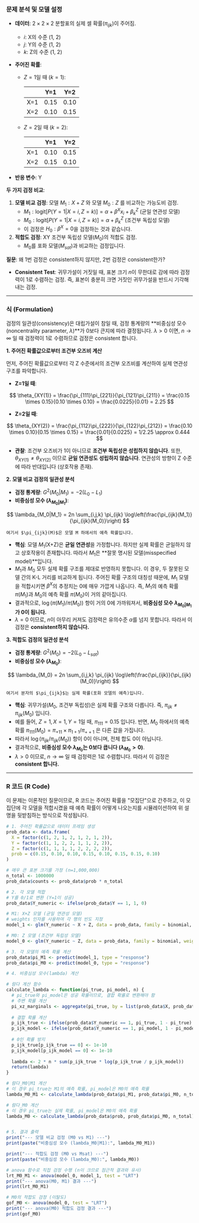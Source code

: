### **문제 분석 및 모델 설정**

*   **데이터**: $2 \times 2 \times 2$ 분할표의 실제 셀 확률($\pi_{ijk}$)이 주어짐.
    *   $i$: X의 수준 (1, 2)
    *   $j$: Y의 수준 (1, 2)
    *   $k$: Z의 수준 (1, 2)
*   **주어진 확률**:
    *   $Z=1$일 때 ($k=1$):

        | | Y=1 | Y=2 |
        |---|---|---|
        | X=1 | 0.15 | 0.10 |
        | X=2 | 0.10 | 0.15 |

    *   $Z=2$일 때 ($k=2$):

        | | Y=1 | Y=2 |
        |---|---|---|
        | X=1 | 0.10 | 0.15 |
        | X=2 | 0.15 | 0.10 |

*   **반응 변수**: Y

**두 가지 검정 비교**:
1.  **모델 비교 검정**: 모델 $M_1: X+Z$ 와 모델 $M_0: Z$ 를 비교하는 가능도비 검정.
    *   $M_1: \text{logit}[P(Y=1|X=i, Z=k)] = \alpha + \beta^X x_i + \beta_k^Z$ (균일 연관성 모델)
    *   $M_0: \text{logit}[P(Y=1|X=i, Z=k)] = \alpha + \beta_k^Z$ (조건부 독립성 모델)
    *   이 검정은 $H_0: \beta^X = 0$을 검정하는 것과 같습니다.
2.  **적합도 검정**: XY 조건부 독립성 모델($M_0$)의 적합도 검정.
    *   $M_0$를 포화 모델($M_{sat}$)과 비교하는 검정입니다.

**질문**: 왜 1번 검정은 consistent하지 않지만, 2번 검정은 consistent한가?
*   **Consistent Test**: 귀무가설이 거짓일 때, 표본 크기 $n$이 무한대로 감에 따라 검정력이 1로 수렴하는 검정. 즉, 표본이 충분히 크면 거짓인 귀무가설을 반드시 기각해내는 검정.

---

### **식 (Formulation)**

검정의 일관성(consistency)은 대립가설이 참일 때, 검정 통계량의 **비중심성 모수(noncentrality parameter, $\lambda$)**가 0보다 큰지에 따라 결정됩니다. $\lambda > 0$ 이면, $n \to \infty$ 일 때 검정력이 1로 수렴하므로 검정은 consistent 합니다.

**1. 주어진 확률값으로부터 조건부 오즈비 계산**

먼저, 주어진 확률값으로부터 각 Z 수준에서의 조건부 오즈비를 계산하여 실제 연관성 구조를 파악합니다.
*   **Z=1일 때**:

$$ \theta_{XY(1)} = \frac{\pi_{111}\pi_{221}}{\pi_{121}\pi_{211}} = \frac{0.15 \times 0.15}{0.10 \times 0.10} = \frac{0.0225}{0.01} = 2.25 $$

*   **Z=2일 때**:

$$ \theta_{XY(2)} = \frac{\pi_{112}\pi_{222}}{\pi_{122}\pi_{212}} = \frac{0.10 \times 0.10}{0.15 \times 0.15} = \frac{0.01}{0.0225} = 1/2.25 \approx 0.444 $$

*   **관찰**: 조건부 오즈비가 1이 아니므로 **조건부 독립성은 성립하지 않습니다**. 또한, $\theta_{XY(1)} \neq \theta_{XY(2)}$ 이므로 **균일 연관성도 성립하지 않습니다**. 연관성의 방향이 Z 수준에 따라 반대입니다 (상호작용 존재).

**2. 모델 비교 검정의 일관성 분석**

*   **검정 통계량**: $G^2(M_0|M_1) = -2(L_0 - L_1)$
*   **비중심성 모수 ($\lambda_{M_0|M_1}$)**:

$$ \lambda_{M_0|M_1} = 2n \sum_{i,j,k} \pi_{ijk} \log\left(\frac{\pi_{ijk}(M_1)}{\pi_{ijk}(M_0)}\right) $$

    여기서 $\pi_{ijk}(M)$은 모델 M 하에서의 예측 확률입니다.

*   **핵심**: 모델 $M_1$(X+Z)은 **균일 연관성**을 가정합니다. 하지만 실제 확률은 균일하지 않고 상호작용이 존재합니다. 따라서 $M_1$은 **잘못 명시된 모델(misspecified model)**입니다.
*   $M_1$과 $M_0$ 모두 실제 확률 구조를 제대로 반영하지 못합니다. 이 경우, 두 잘못된 모델 간의 K-L 거리를 비교하게 됩니다. 주어진 확률 구조의 대칭성 때문에, $M_1$ 모델을 적합시키면 $\beta^X$의 추정치는 0에 매우 가깝게 나옵니다. 즉, $M_1$의 예측 확률 $\pi(M_1)$과 $M_0$의 예측 확률 $\pi(M_0)$이 거의 같아집니다.
*   결과적으로, $\log(\pi(M_1)/\pi(M_0))$ 항이 거의 0에 가까워져서, **비중심성 모수 $\lambda_{M_0|M_1}$가 0이 됩니다.**
*   $\lambda=0$ 이므로, $n$이 아무리 커져도 검정력은 유의수준 $\alpha$를 넘지 못합니다. 따라서 이 검정은 **consistent하지 않습니다.**

**3. 적합도 검정의 일관성 분석**

*   **검정 통계량**: $G^2(M_0) = -2(L_0 - L_{sat})$
*   **비중심성 모수 ($\lambda_{M_0}$)**:

$$ \lambda_{M_0} = 2n \sum_{i,j,k} \pi_{ijk} \log\left(\frac{\pi_{ijk}}{\pi_{ijk}(M_0)}\right) $$

    여기서 분자의 $\pi_{ijk}$는 실제 확률(포화 모델의 예측)입니다.

*   **핵심**: 귀무가설($M_0$, 조건부 독립성)은 실제 확률 구조와 다릅니다. 즉, $\pi_{ijk} \neq \pi_{ijk}(M_0)$ 입니다.
*   예를 들어, $Z=1, X=1, Y=1$일 때, $\pi_{111}=0.15$ 입니다. 반면, $M_0$ 하에서의 예측 확률 $\pi_{111}(M_0) = \pi_{+11} \times \pi_{1+1} / \pi_{++1}$ 은 다른 값을 가집니다.
*   따라서 $\log(\pi_{ijk}/\pi_{ijk}(M_0))$ 항이 0이 아니며, 전체 합도 0이 아닙니다.
*   결과적으로, **비중심성 모수 $\lambda_{M_0}$는 0보다 큽니다 ($\lambda_{M_0} > 0$)**.
*   $\lambda > 0$ 이므로, $n \to \infty$ 일 때 검정력은 1로 수렴합니다. 따라서 이 검정은 **consistent 합니다.**

---

### **R 코드 (R Code)**

이 문제는 이론적인 질문이므로, R 코드는 주어진 확률을 "모집단"으로 간주하고, 이 모집단에 각 모델을 적합시켰을 때 예측 확률이 어떻게 나오는지를 시뮬레이션하여 위 설명을 뒷받침하는 방식으로 작성됩니다.

```R
# 1. 주어진 확률값으로 데이터 프레임 생성
prob_data <- data.frame(
  X = factor(c(1, 2, 1, 2, 1, 2, 1, 2)),
  Y = factor(c(1, 1, 2, 2, 1, 1, 2, 2)),
  Z = factor(c(1, 1, 1, 1, 2, 2, 2, 2)),
  prob = c(0.15, 0.10, 0.10, 0.15, 0.10, 0.15, 0.15, 0.10)
)

# 매우 큰 표본 크기를 가정 (n=1,000,000)
n_total <- 1000000
prob_data$counts <- prob_data$prob * n_total

# 2. 각 모델 적합
# Y를 0/1로 변환 (Y=1이 성공)
prob_data$Y_numeric <- ifelse(prob_data$Y == 1, 1, 0)

# M1: X+Z 모델 (균일 연관성 모델)
# weights 인자를 사용하여 각 행의 빈도 지정
model_1 <- glm(Y_numeric ~ X + Z, data = prob_data, family = binomial, weights = counts)

# M0: Z 모델 (조건부 독립성 모델)
model_0 <- glm(Y_numeric ~ Z, data = prob_data, family = binomial, weights = counts)

# 3. 각 모델의 예측 확률 계산
prob_data$pi_M1 <- predict(model_1, type = "response")
prob_data$pi_M0 <- predict(model_0, type = "response")

# 4. 비중심성 모수(lambda) 계산

# 람다 계산 함수
calculate_lambda <- function(pi_true, pi_model, n) {
  # pi_true와 pi_model은 성공 확률이므로, 결합 확률로 변환해야 함
  # 주변 확률 계산
  pi_xz_marginals <- aggregate(pi_true, by = list(prob_data$X, prob_data$Z), FUN = sum)
  
  # 결합 확률 계산
  p_ijk_true <- ifelse(prob_data$Y_numeric == 1, pi_true, 1 - pi_true) * pi_xz_marginals$x[match(paste(prob_data$X, prob_data$Z), paste(pi_xz_marginals$Group.1, pi_xz_marginals$Group.2))]
  p_ijk_model <- ifelse(prob_data$Y_numeric == 1, pi_model, 1 - pi_model) * pi_xz_marginals$x[match(paste(prob_data$X, prob_data$Z), paste(pi_xz_marginals$Group.1, pi_xz_marginals$Group.2))]
  
  # 0인 확률 방지
  p_ijk_true[p_ijk_true == 0] <- 1e-10
  p_ijk_model[p_ijk_model == 0] <- 1e-10
  
  lambda <- 2 * n * sum(p_ijk_true * log(p_ijk_true / p_ijk_model))
  return(lambda)
}

# 람다_M0|M1 계산
# 이 경우 pi_true는 M1의 예측 확률, pi_model은 M0의 예측 확률
lambda_M0_M1 <- calculate_lambda(prob_data$pi_M1, prob_data$pi_M0, n_total)

# 람다_M0 계산
# 이 경우 pi_true는 실제 확률, pi_model은 M0의 예측 확률
lambda_M0 <- calculate_lambda(prob_data$prob, prob_data$pi_M0, n_total)


# 5. 결과 출력
print("--- 모델 비교 검정 (M0 vs M1) ---")
print(paste("비중심성 모수 (lambda_M0|M1):", lambda_M0_M1))

print("--- 적합도 검정 (M0 vs Msat) ---")
print(paste("비중심성 모수 (lambda_M0):", lambda_M0))

# anova 함수로 직접 검정 수행 (n이 크므로 점근적 결과와 유사)
lrt_M0_M1 <- anova(model_0, model_1, test = "LRT")
print("--- anova(M0, M1) 결과 ---")
print(lrt_M0_M1)

# M0의 적합도 검정 (이탈도)
gof_M0 <- anova(model_0, test = "LRT")
print("--- anova(M0) 적합도 검정 결과 ---")
print(gof_M0)
```
